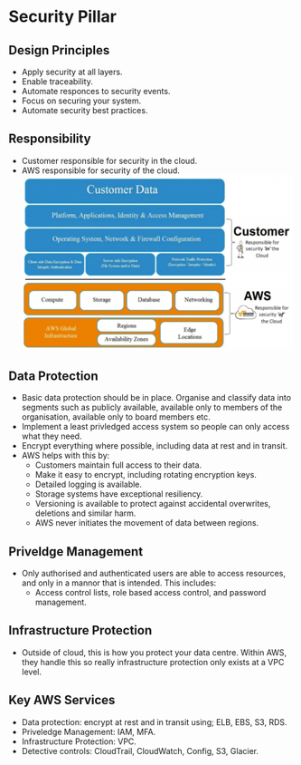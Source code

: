 # Security Pillar
## Design Principles
- Apply security at all layers.
- Enable traceability. 
- Automate responces to security events. 
- Focus on securing your system.
- Automate security best practices. 
## Responsibility 
- Customer responsible for security in the cloud. 
- AWS responsible for security of the cloud. 
![alt text](../Images/Shared_Responsibility_Model.png)
## Data Protection
- Basic data protection should be in place. Organise and classify data into segments such as publicly available, available only to members of the organisation, available only to board members etc. 
- Implement a least privledged access system so people can only access what they need. 
- Encrypt everything where possible, including data at rest and in transit. 
- AWS helps with this by: 
    - Customers maintain full access to their data. 
    - Make it easy to encrypt, including rotating encryption keys. 
    - Detailed logging is available. 
    - Storage systems have exceptional resiliency. 
    - Versioning is available to protect against accidental overwrites, deletions and similar harm. 
    - AWS never initiates the movement of data between regions.
## Priveldge Management 
- Only authorised and authenticated users are able to access resources, and only in a mannor that is intended. This includes:
    - Access control lists, role based access control, and password management. 
## Infrastructure Protection
- Outside of cloud, this is how you protect your data centre. Within AWS, they handle this so really infrastructure protection only exists at a VPC level. 
## Key AWS Services 
- Data protection: encrypt at rest and in transit using; ELB, EBS, S3, RDS. 
- Priveledge Management: IAM, MFA. 
- Infrastructure Protection: VPC.
- Detective controls: CloudTrail, CloudWatch, Config, S3, Glacier.
